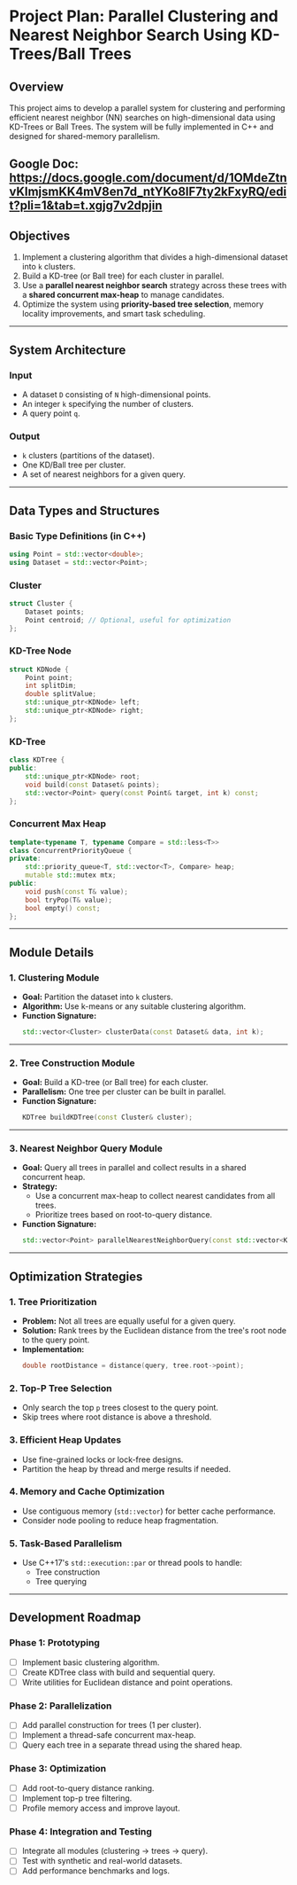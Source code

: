 # Project Plan: Parallel Clustering and Nearest Neighbor Search Using KD-Trees/Ball Trees

## Overview

This project aims to develop a parallel system for clustering and performing efficient nearest neighbor (NN) searches on high-dimensional data using KD-Trees or Ball Trees. The system will be fully implemented in C++ and designed for shared-memory parallelism.

Google Doc: https://docs.google.com/document/d/1OMdeZtnvKImjsmKK4mV8en7d_ntYKo8lF7ty2kFxyRQ/edit?pli=1&tab=t.xgjg7v2dpjin
---

## Objectives

1. Implement a clustering algorithm that divides a high-dimensional dataset into `k` clusters.
2. Build a KD-tree (or Ball tree) for each cluster in parallel.
3. Use a **parallel nearest neighbor search** strategy across these trees with a **shared concurrent max-heap** to manage candidates.
4. Optimize the system using **priority-based tree selection**, memory locality improvements, and smart task scheduling.

---

## System Architecture

### Input

- A dataset `D` consisting of `N` high-dimensional points.
- An integer `k` specifying the number of clusters.
- A query point `q`.

### Output

- `k` clusters (partitions of the dataset).
- One KD/Ball tree per cluster.
- A set of nearest neighbors for a given query.

---

## Data Types and Structures

### Basic Type Definitions (in C++)

```cpp
using Point = std::vector<double>;
using Dataset = std::vector<Point>;
```

### Cluster

```cpp
struct Cluster {
    Dataset points;
    Point centroid; // Optional, useful for optimization
};
```

### KD-Tree Node

```cpp
struct KDNode {
    Point point;
    int splitDim;
    double splitValue;
    std::unique_ptr<KDNode> left;
    std::unique_ptr<KDNode> right;
};
```

### KD-Tree

```cpp
class KDTree {
public:
    std::unique_ptr<KDNode> root;
    void build(const Dataset& points);
    std::vector<Point> query(const Point& target, int k) const;
};
```

### Concurrent Max Heap

```cpp
template<typename T, typename Compare = std::less<T>>
class ConcurrentPriorityQueue {
private:
    std::priority_queue<T, std::vector<T>, Compare> heap;
    mutable std::mutex mtx;
public:
    void push(const T& value);
    bool tryPop(T& value);
    bool empty() const;
};
```

---

## Module Details

### 1. Clustering Module

- **Goal:** Partition the dataset into `k` clusters.
- **Algorithm:** Use k-means or any suitable clustering algorithm.
- **Function Signature:**
  ```cpp
  std::vector<Cluster> clusterData(const Dataset& data, int k);
  ```

---

### 2. Tree Construction Module

- **Goal:** Build a KD-tree (or Ball tree) for each cluster.
- **Parallelism:** One tree per cluster can be built in parallel.
- **Function Signature:**
  ```cpp
  KDTree buildKDTree(const Cluster& cluster);
  ```

---

### 3. Nearest Neighbor Query Module

- **Goal:** Query all trees in parallel and collect results in a shared concurrent heap.
- **Strategy:**
  - Use a concurrent max-heap to collect nearest candidates from all trees.
  - Prioritize trees based on root-to-query distance.
- **Function Signature:**
  ```cpp
  std::vector<Point> parallelNearestNeighborQuery(const std::vector<KDTree>& trees, const Point& query, int top_p);
  ```

---

## Optimization Strategies

### 1. Tree Prioritization

- **Problem:** Not all trees are equally useful for a given query.
- **Solution:** Rank trees by the Euclidean distance from the tree's root node to the query point.
- **Implementation:**
  ```cpp
  double rootDistance = distance(query, tree.root->point);
  ```

### 2. Top-P Tree Selection

- Only search the top `p` trees closest to the query point.
- Skip trees where root distance is above a threshold.

### 3. Efficient Heap Updates

- Use fine-grained locks or lock-free designs.
- Partition the heap by thread and merge results if needed.

### 4. Memory and Cache Optimization

- Use contiguous memory (`std::vector`) for better cache performance.
- Consider node pooling to reduce heap fragmentation.

### 5. Task-Based Parallelism

- Use C++17's `std::execution::par` or thread pools to handle:
  - Tree construction
  - Tree querying

---

## Development Roadmap

### Phase 1: Prototyping

- [ ] Implement basic clustering algorithm.
- [ ] Create KDTree class with build and sequential query.
- [ ] Write utilities for Euclidean distance and point operations.

### Phase 2: Parallelization

- [ ] Add parallel construction for trees (1 per cluster).
- [ ] Implement a thread-safe concurrent max-heap.
- [ ] Query each tree in a separate thread using the shared heap.

### Phase 3: Optimization

- [ ] Add root-to-query distance ranking.
- [ ] Implement top-p tree filtering.
- [ ] Profile memory access and improve layout.

### Phase 4: Integration and Testing

- [ ] Integrate all modules (clustering → trees → query).
- [ ] Test with synthetic and real-world datasets.
- [ ] Add performance benchmarks and logs.
